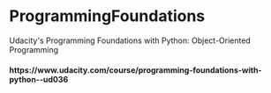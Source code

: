 # ProgrammingFoundations
Udacity's Programming Foundations with Python: Object-Oriented Programming


<h4>https://www.udacity.com/course/programming-foundations-with-python--ud036</h4>
